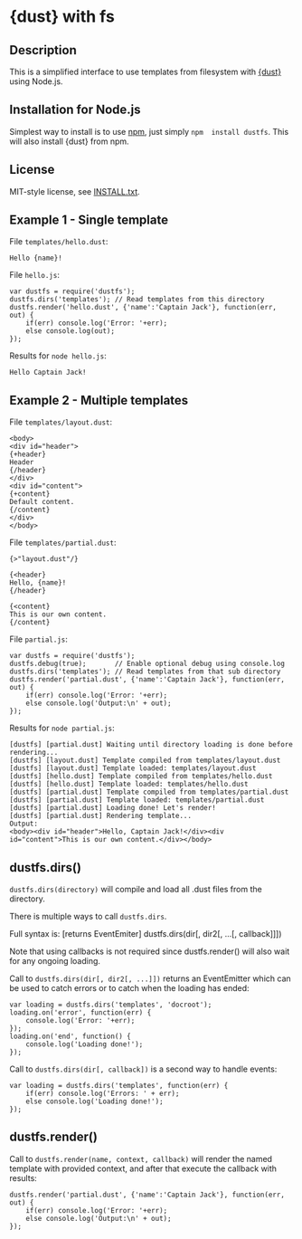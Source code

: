 
{dust} with fs
==============

Description
-----------

This is a simplified interface to use templates from filesystem with 
[{dust}](http://akdubya.github.com/dustjs/) using Node.js.

Installation for Node.js
------------------------

Simplest way to install is to use [npm](http://npmjs.org/), just simply `npm 
install dustfs`. This will also install {dust} from npm.

License
-------

MIT-style license, see [INSTALL.txt](http://github.com/jheusala/js-snippets/blob/master/LICENSE.txt).

Example 1 - Single template
---------------------------

File `templates/hello.dust`:

	Hello {name}!

File `hello.js`:

	var dustfs = require('dustfs');
	dustfs.dirs('templates'); // Read templates from this directory
	dustfs.render('hello.dust', {'name':'Captain Jack'}, function(err, out) {
		if(err) console.log('Error: '+err);
		else console.log(out);
	});

Results for `node hello.js`:

	Hello Captain Jack!

Example 2 - Multiple templates
------------------------------

File `templates/layout.dust`:

	<body>
	<div id="header">
	{+header}
	Header
	{/header}
	</div>
	<div id="content">
	{+content}
	Default content.
	{/content}
	</div>
	</body>

File `templates/partial.dust`:

	{>"layout.dust"/}
	
	{<header}
	Hello, {name}!
	{/header}
	
	{<content}
	This is our own content.
	{/content}

File `partial.js`:

	var dustfs = require('dustfs');
	dustfs.debug(true);       // Enable optional debug using console.log
	dustfs.dirs('templates'); // Read templates from that sub directory
	dustfs.render('partial.dust', {'name':'Captain Jack'}, function(err, out) {
		if(err) console.log('Error: '+err);
		else console.log('Output:\n' + out);
	});

Results for `node partial.js`:

	[dustfs] [partial.dust] Waiting until directory loading is done before rendering...
	[dustfs] [layout.dust] Template compiled from templates/layout.dust
	[dustfs] [layout.dust] Template loaded: templates/layout.dust
	[dustfs] [hello.dust] Template compiled from templates/hello.dust
	[dustfs] [hello.dust] Template loaded: templates/hello.dust
	[dustfs] [partial.dust] Template compiled from templates/partial.dust
	[dustfs] [partial.dust] Template loaded: templates/partial.dust
	[dustfs] [partial.dust] Loading done! Let's render!
	[dustfs] [partial.dust] Rendering template...
	Output:
	<body><div id="header">Hello, Captain Jack!</div><div id="content">This is our own content.</div></body>

dustfs.dirs()
-------------

`dustfs.dirs(directory)` will compile and load all .dust files from the directory. 

There is multiple ways to call `dustfs.dirs`.

Full syntax is:
	[returns EventEmiter] dustfs.dirs(dir[, dir2[, ...[, callback]]])

Note that using callbacks is not required since dustfs.render() will also wait 
for any ongoing loading.

Call to `dustfs.dirs(dir[, dir2[, ...]])` returns an EventEmitter which can be 
used to catch errors or to catch when the loading has ended:

	var loading = dustfs.dirs('templates', 'docroot');
	loading.on('error', function(err) {
		console.log('Error: '+err);
	});
	loading.on('end', function() {
		console.log('Loading done!');
	});

Call to `dustfs.dirs(dir[, callback])` is a second way to handle events:

	var loading = dustfs.dirs('templates', function(err) {
		if(err) console.log('Errors: ' + err);
		else console.log('Loading done!');
	});

dustfs.render()
-------------

Call to `dustfs.render(name, context, callback)` will render the named template 
with provided context, and after that execute the callback with results:

	dustfs.render('partial.dust', {'name':'Captain Jack'}, function(err, out) {
		if(err) console.log('Error: '+err);
		else console.log('Output:\n' + out);
	});
